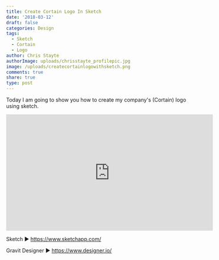 ```yaml
---
title: Create Cortain Logo In Sketch
date: '2018-03-12'
draft: false
categories: Design
tags:
  - Sketch
  - Cortain
  - Logo
author: Chris Stayte
authorImage: uploads/chrisstayte_profilepic.jpg
image: /uploads/createcortainlogowithsketch.png
comments: true
share: true
type: post
---
```

Today I am going to show you how to create my company's (Cortain) logo using sketch.

<!--more-->



<iframe width="560" height="315" src="https://www.youtube.com/embed/E6LWyl8lx1Q" frameborder="0" allow="autoplay; encrypted-media" allowfullscreen></iframe>

Sketch  ▶ https://www.sketchapp.com/

Gravit Designer  ▶ https://www.designer.io/

